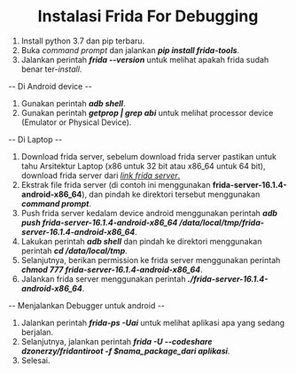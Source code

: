 <h1 align="center">Instalasi Frida For Debugging</h1>

1. Install python 3.7 dan pip terbaru.
2. Buka *command prompt* dan jalankan ***pip install frida-tools***.
3. Jalankan perintah ***frida --version*** untuk melihat apakah frida sudah benar ter-*install*.

-- Di Android device -- 

1. Gunakan perintah ***adb shell***. 
2. Gunakan perintah ***getprop | grep abi*** untuk melihat processor device (Emulator or Physical Device).

-- Di Laptop --

1. Download frida server, sebelum download frida server pastikan untuk tahu Arsitektur Laptop (x86 untuk 32 bit atau x86_64 untuk 64 bit), download frida server dari <a href="https://github.com/frida/frida/releases">*link frida server*.</a>
2. Ekstrak file frida server (di contoh ini menggunakan **frida-server-16.1.4-android-x86_64**), dan pindah ke direktori tersebut menggunakan ***command prompt***.
3. Push frida server kedalam device android menggunakan perintah ***adb push frida-server-16.1.4-android-x86_64 /data/local/tmp/frida-server-16.1.4-android-x86_64***.
4. Lakukan perintah ***adb shell*** dan pindah ke direktori menggunakan perintah ***cd /data/local/tmp***.
5. Selanjutnya, berikan permission ke frida server menggunakan perintah ***chmod 777 frida-server-16.1.4-android-x86_64***.
5. Jalankan frida server menggunakan perintah ***./frida-server-16.1.4-android-x86_64***.

-- Menjalankan Debugger untuk android --

1. Jalankan perintah ***frida-ps -Uai*** untuk melihat aplikasi apa yang sedang berjalan.
2. Selanjutnya, jalankan perintah ***frida -U --codeshare dzonerzy/fridantiroot -f $nama_package_dari aplikasi***.
3. Selesai.

